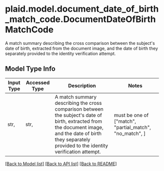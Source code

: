 # plaid.model.document_date_of_birth_match_code.DocumentDateOfBirthMatchCode

A match summary describing the cross comparison between the subject's date of birth, extracted from the document image, and the date of birth they separately provided to the identity verification attempt.

## Model Type Info
Input Type | Accessed Type | Description | Notes
------------ | ------------- | ------------- | -------------
str,  | str,  | A match summary describing the cross comparison between the subject&#x27;s date of birth, extracted from the document image, and the date of birth they separately provided to the identity verification attempt. | must be one of ["match", "partial_match", "no_match", ] 

[[Back to Model list]](../../README.md#documentation-for-models) [[Back to API list]](../../README.md#documentation-for-api-endpoints) [[Back to README]](../../README.md)

